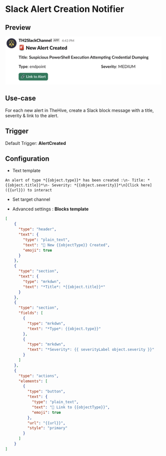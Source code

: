 # Slack Alert Creation Notifier

## Preview

![alt text](assets/slack-notifier-alert-creation.png)

## Use-case

For each new alert in TheHive, create a Slack block message with a title, severity & link to the alert.

## Trigger

Default Trigger: **AlertCreated**

## Configuration

* Text template

```
An alert of type *{{object.type}}* has been created :\n- Title: *{{object.title}}*\n- Severity: *{{object.severity}}*\n[Click here]({{url}}) to interact
```

* Set target channel

* Advanced settings : **Blocks template**

```json
[
    {
      "type": "header",
      "text": {
        "type": "plain_text",
        "text": "🚨 New {{objectType}} Created",
        "emoji": true
      }
    },
    {
      "type": "section",
      "text": {
        "type": "mrkdwn",
        "text": "*Title*: *{{object.title}}*"
      }
    },
    {
      "type": "section",
      "fields": [
        {
          "type": "mrkdwn",
          "text": "*Type*: {{object.type}}"
        },
        {
          "type": "mrkdwn",
          "text": "*Severity*: {{ severityLabel object.severity }}"
        }
      ]
    },
    {
      "type": "actions",
      "elements": [
        {
          "type": "button",
          "text": {
            "type": "plain_text",
            "text": "🔗 Link to {{objectType}}",
            "emoji": true
          },
          "url": "{{url}}",
          "style": "primary"
        }
      ]
    }
]
```
